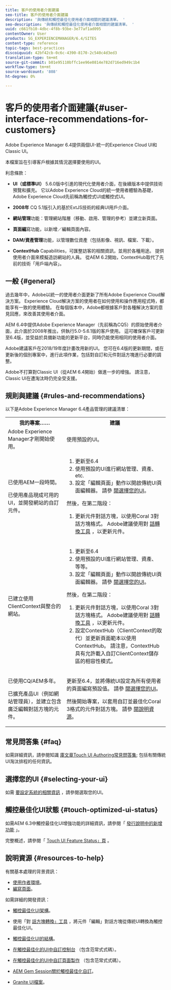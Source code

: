 ```yaml
---
title: 客戶的使用者介面建議
seo-title: 客戶的使用者介面建議
description: '與傳統和觸控最佳化使用者介面相關的建議清單。 '
seo-description: '與傳統和觸控最佳化使用者介面相關的建議清單。 '
uuid: c661fb10-4dbc-4f8b-93be-3e77af1ad095
contentOwner: User
products: SG_EXPERIENCEMANAGER/6.4/SITES
content-type: reference
topic-tags: best-practices
discoiquuid: 42bf42cb-0c6c-4390-8170-2c540c4d3ed3
translation-type: tm+mt
source-git-commit: b01e95110bffc1ee96e0814e782d716ed949c1b4
workflow-type: tm+mt
source-wordcount: '808'
ht-degree: 0%

---
```



# 客戶的使用者介面建議{#user-interface-recommendations-for-customers}

Adobe Experience Manager 6.4提供兩個UI-統一的Experience Cloud UI和Classic UI。

本檔案旨在引導客戶根據其情況選擇要使用的UI。

利息條款：

* **UI（或標準UI）** 5.6.0版中引進的現代化使用者介面，在後續版本中提供技術預覽和擴充。 它以Adobe Experience Cloud的統一使用者體驗為基礎，Adobe Experience Cloud先前稱為觸控式UI或觸控式UI。

* **2008年** CQ 5.1版引入的基於ExtJS技術的經典UI用戶介面。

* **網站管理**&#x200B;功能：管理網站階層（移動、啟用、管理的參考）並建立新頁面。

* **頁面編**&#x200B;寫功能，以新增／編輯頁面內容。

* **DAM/資產管理**&#x200B;功能，以管理數位資產（包括影像、視訊、檔案、下載）。

* **ContextHub** Capabilities，可匯整訪客的相關資訊，並用於各種用途。 提供使用者介面來模擬造訪網站的人員。 從AEM 6.2開始，ContextHub取代了先前的技術「用戶端內容」。

## 一般 {#general}

過去幾年中，Adobe以統一的使用者介面更新了所有Adobe Experience Cloud解決方案。 Experience Cloud解決方案的使用者在如何使用和操作應用程式時，都能享有一致的使用體驗。 在每個版本中，Adobe都根據客戶對各種解決方案的意見回應，來改善其使用者介面。

AEM 6.4中提供Adobe Experience Manager（先前稱為CQ5）的原始使用者介面，此介面於2008年推出，供執行5.0-5.6.1版的客戶使用。 這可確保客戶可更新至6.4版，並受益於具備新功能的更新平台，同時仍能使用相同的使用者介面。

Adobe建議客戶在2018/19年度計畫改用新的UI。 您可在6.4版的更新期間，或在更新後的個別專案中，進行此項作業，包括對自訂和元件對話方塊進行必要的調整。

Adobe不打算對Classic UI（從AEM 6.4開始）做進一步的增強。 請注意，Classic UI在遭淘汰時仍完全受支援。

## 規則與建議 {#rules-and-recommendations}

以下是Adobe Experience Manager 6.4產品管理的建議清單：

<table> 
 <tbody> 
  <tr> 
   <th>我的專案……</th> 
   <th>建議</th> 
  </tr> 
  <tr> 
   <td>Adobe Experience Manager才剛開始使用。</td> 
   <td>使用預設的UI。</td> 
  </tr> 
  <tr> 
   <td><p>已使用AEM一段時間。</p> <p>已使用產品現成可用的UI，並開發網站的自訂元件。<br /> </p> </td> 
   <td> 
    <ol> 
     <li>更新至6.4</li> 
     <li>使用預設的UI進行網站管理、資產、 etc.<br /> </li> 
     <li>設定「編輯頁面」動作以開啟傳統UI頁面編輯器。 請參 <a href="#selecting-your-ui">閱選擇您的UI</a>。</li> 
    </ol> <p>然後，在第二階段：</p> 
    <ol> 
     <li>更新元件對話方塊，以使用Coral 3對話方塊格式。 Adobe建議使用對 <a href="/help/sites-developing/dialog-conversion.md">話轉換工具</a> ，以更新元件。</li> 
    </ol> </td> 
  </tr> 
  <tr> 
   <td>已建立使用ClientContext與整合的網站。<br /> </td> 
   <td> 
    <ol> 
     <li>更新至6.4</li> 
     <li>使用預設的UI進行網站管理、資產、 等等。</li> 
     <li>設定「編輯頁面」動作以開啟傳統UI頁面編輯器。 請參 <a href="#selecting-your-ui">閱選擇您的UI</a>。</li> 
    </ol> <p>然後，在第二階段：</p> 
    <ol> 
     <li>更新元件對話方塊，以使用Coral 3對話方塊格式。 Adobe建議使用對 <a href="/help/sites-developing/dialog-conversion.md">話轉換工具</a> ，以更新元件。</li> 
     <li>設定ContextHub（ClientContext的取代）並更新頁面範本以使用ContextHub。 請注意，ContextHub具有允許載入自訂ClientContext儲存區的相容性模式。</li> 
    </ol> </td> 
  </tr> 
  <tr> 
   <td><p>已使用CQ/AEM多年。</p> <p>已擴充產品UI（例如網站管理員），並建立包含廣泛編輯對話方塊的元件。</p> </td> 
   <td><p>更新至6.4，並將傳統UI設定為所有使用者的頁面編寫預設值。 請參 <a href="#selecting-your-ui">閱選擇您的UI</a>。</p> <p>然後開始專案，以套用自訂並最佳化Coral 3格式的元件對話方塊。 請參 <a href="#resources-to-help">閱說明資源</a>。<br /> </p> </td> 
  </tr> 
 </tbody> 
</table>

## 常見問答集 {#faq}

如需詳細資訊，請參閱知識 [庫文章Touch UI Authoring常見問答集](https://helpx.adobe.com/experience-manager/kb/index/touchui_faq.html); 包括有關傳統UI淘汰排程的任何資訊。

## 選擇您的UI {#selecting-your-ui}

如需 [要設定系統的相關資訊](/help/sites-authoring/select-ui.md) ，請參閱選取您的UI。

## 觸控最佳化UI狀態 {#touch-optimized-ui-status}

如需AEM 6.3中觸控最佳化UI增強功能的詳細資訊，請參閱「 [發行說明中的新增功能](/help/release-notes/release-notes.md#what-s-new) 」。

完整概述，請參閱「 [Touch UI Feature Status」頁](/help/release-notes/touch-ui-features-status.md) 。

## 說明資源 {#resources-to-help}

有關基本處理的背景資訊：

* [使用作者環境](/help/sites-authoring/home.md)。
* [編寫頁面](/help/sites-authoring/author-environment-tools.md)。

如需詳細的開發資訊：

* [觸控最佳化UI架構](/help/sites-developing/touch-ui-concepts.md)。
* 使用「對 [話方塊轉換」工具](/help/sites-developing/dialog-conversion.md) ，將元件「編輯」對話方塊從傳統UI轉換為觸控最佳化UI。

* [觸控最佳化UI的結構](/help/sites-developing/touch-ui-structure.md)。

* [在觸控最佳化的UI中自訂控制台](/help/sites-developing/customizing-consoles-touch.md) （包含范常式式碼）。

* [在觸控最佳化的UI中自訂頁面製作](/help/sites-developing/customizing-page-authoring-touch.md) （包含范常式式碼）。

* [AEM Gem Session關於觸控最佳化自訂](https://docs.adobe.com/content/ddc/en/gems/user-interface-customization-for-aem-6.html)。
* [Granite UI檔案](https://helpx.adobe.com/experience-manager/6-4/sites/developing/using/reference-materials/granite-ui/api/index.html)。

